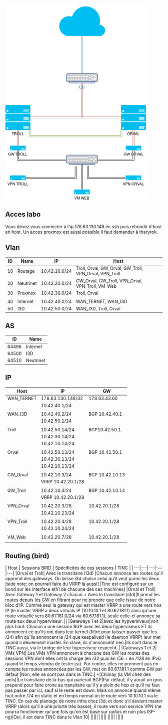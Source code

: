 <!-- TITLE: Labo Test Bird -->
<!-- SUBTITLE: Notre labo de bird -->

![Labo](/uploads/labo.jpg "Labo")

## Acces labo
Vous devez vous connecter à l'ip 178.63.130.148 en ssh puis rebondir d'host en host.
Un acces proxmox est aussi possible il faut demander à tharyrok.

## Vlan
| ID | Name | IP | Host |
|---|---|---|---|
| 10 | Routage | 10.42.10.0/24 | Troll, Orval, GW_Orval, GW_Troll, VPN_Orval, VPN_Troll |
| 20 | Neutrinet | 10.42.20.0/24 | GW_Orval, GW_Troll, VPN_Orval, VPN_Troll, VM_Web |
| 30 | Proxmox | 10.42.30.0/24 | Troll, Orval |
| | | | |
| 40 | Internet | 10.42.40.0/24 | WAN_TERNET, WAN_I3D |
| 50 | I3D | 10.42.50.0/24 | WAN_I3D, Troll, Orval |

## AS
| ID | Name |
|---|---|
| 64496 | Internet |
| 64500 | I3D |
| 64510 | Neutrinet |

## IP
| Host | IP | GW |
|---|---|---|
| WAN_TERNET | 178.63.130.148/32 | 178.63.43.60 |
| | 10.42.40.1/24 | |
| | | |
| WAN_I3D | 10.42.40.2/24 | BGP 10.42.40.1 |
| | 10.42.50.1/24 | |
| | | |
| Troll | 10.42.50.14/24 | BGP10.42.50.1 |
| | 10.42.30.14/24 | |
| | 10.42.10.14/24 | |
| | | |
| Orval | 10.42.50.13/24 | BGP 10.42.50.1 |
| | 10.42.30.13/24 | |
| | 10.42.10.13/24 | |
| | | |
| GW_Orval | 10.42.10.3/24 | BGP 10.42.10.13 |
| | VRRP 10.42.20.1/28 | |
| | | |
| GW_Troll | 10.42.10.4/24 | BGP 10.42.10.14 |
| | VRRP 10.42.20.1/28 | |
| | | |
| VPN_Orval | 10.42.20.3/28 | 10.42.20.1/28 |
| | 10.42.10.23/24 | |
| | | |
| VPN_Troll | 10.42.20.4/28 | 10.42.20.1/28 |
| | 10.42.10.24/24 | |
| | | |
| VM_Web | 10.42.20.7/28 | 10.42.20.1/28 |
| | | |

## Routing (bird)
| Host | Sessions BIRD | Spécificités de ces sessions |  TINC |
|---|---|---|---|---|
|Orval et Troll| Avec le transitaire (I3d) |Chacun annonce les routes qu'il apprend des gateways. On laisse i3d choisir celui qu'il veut parmi les deux. [side note: on pourrait faire du VRRP là aussi] |Tinc est configuré sur un bond sur les interface eth1 de chacune des ces machines|
|Orval et Troll| Avec Gateway 1 et Gateway 2 chacun + Avec le transitaire (i3d)|Il prend les routes depuis les GW en filtrant pour ne prendre que celle issue de notre bloc d'IP. Comme seul la gateway qui est master VRRP a une route vers nos IP (le master VRRP a deux virtuals IP (10.10.10.1 et 80.67.181.1) ainsi qu'une route virtuelle vers 80.67.181.0/24 via 80.67.181.1), seule celle-ci annonce sa route aux deux hyperviseur. ||
|Gateways 1 et 2|avec les hypversiveux|voir plus haut. Chacun a une session BGP avec les deux hyperviseurs ET ils annoncent ce qu'ils ont dans leur kernel (filtré pour laisser passer que les /24) afin qu'ils annoncent le /24 que keepalived (le daemon VRRP) leur met quand il deviennent master. En slave, ils n'annoncent rien.|Ils sont dans le TINC aussi, via le bridge de leur hyperviseur respectif. |
|Gateways 1 et 2| VMs VPN| Les VMs VPN annoncent à chacune des GW les routes des sessions VPN dont elles ont la charge (en /32 puis en /56 + en /128 en IPv6 quand le temps viendra de tester ça). Par contre, elles ne prennent pas en compte les routes annoncées par les GW, met on 80.67.181.1 comme GW par défaut |Non, elle ne sont pas dans le TINC.|
+|Chimay (la VM chez des amis)|Le transitaire de là-bas qui parlerait BGP|Par défaut, il y aurait un gros prepend pour faire croire au transitaire qu'il y a plein de hop et qu'il ne faut pas passer par ici, sauf si le reste est down. Mais on annonce quand même tout notre /24 en static et en temps normal on le route vers 10.10.10.1 via le TINC. En cas de plantage de notre infra chez i3d, et donc s'il devient master VRRP (alors qu'il a une priorté très basse), il route vers son service VPN (ne pourra fonctionner qu'une fois qu'on est basé sur radius et non plus ISP-ng)|Oui, il est dans TINC dans le Vlan 10|
|||||
|||||
|||||
|||||